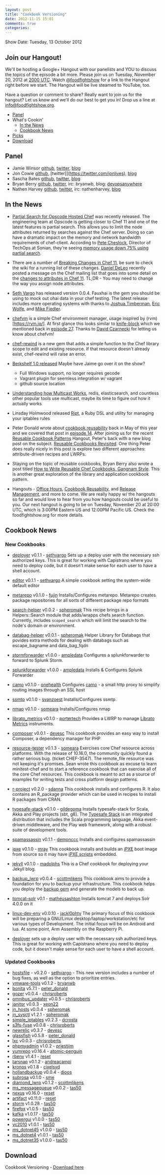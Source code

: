```yaml
---
layout: post
title: "Cookbook Versioning"
date: 2012-11-15 15:01
comments: true
categories: 
---
```


Show Date:  Tuesday, 13 October 2012

Join our Hangout!
----------------

We'll be hosting a Google+ Hangout with our panelists and YOU to discuss the topics of the episode a bit more.  Please join us on Tuesday, November 20, 2012 at [2000 UTC](http://www.timeanddate.com/worldclock/fixedtime.html?iso=20121120T2000).  Watch [@foodfightshow](http://twitter.com/foodfightshow) for a link to the Hangout right before we start.  The Hangout will be live steamed to YouTube, too.

Have a question or comment to share?  Really want to join us for the hangout?  Let us know and we'll do our best to get you in!  Drop us a line at [info@foodfightshow.org](mailto:info@foodfightshow.org).

* [Panel](http://foodfightshow.org/2012/11/cookbook-versioning.html#panel)
* What's Cookin'
  * [In the News](http://foodfightshow.org/2012/10/cookbook-versioning.html#news)
  * [Cookbook News](http://foodfightshow.org/2012/10/cookbook-versioning.html#cookbooks)
* [Picks](http://foodfightshow.org/2012/10/cookbook-versioning.html#picks)
* [Download](http://traffic.libsyn.com/foodfight/ffs32_2.mp3)

<!-- more -->

Panel<a name="panel"></a>
-----
* Jamie Winsor [github](https://github.com/reset), [twitter](https://twitter.com/resetexistence), [blog](http://vialstudios.com/)
* Jon Cowie [github](https://github.com/jonlives), [twitter]](https://twitter.com/jonlives), [blog](http://blog.mycrot.ch)
* Sascha Bates [github](https://github.com/sbates), [twitter](https://twitter.com/sascha_d), [blog](http://blog.brattyredhead.com/)
* Bryan Berry [github](http://github.com/bryanwb), [twitter](http://twitter.com/bryanwb), irc: bryanwb, blog: [devopsanywhere](http://devopsanywhere.blogspot.com)
* Nathen Harvey [github](http://github.com/nathenharvey), [twitter](http://twitter.com/nathenharvey), irc: nathenharvey, [blog](http://nathenharvey.com)

In the News<a name="news"></a>
-----------

* [Partial Search for Opscode Hosted Chef](http://www.opscode.com/blog/2012/10/31/introducing-partial-search-for-opscode-hosted-chef/) was recently released.  The engineering team at Opscode is getting closer to Chef 11 and one of the latest features is partial search.  This allows you to limit the node attributes returned by searches against the Chef server.  Doing so can have a dramatic impact on the memory and network bandwidth requirements of chef-client.  According to [Pete Cheslock](https://twitter.com/petecheslock), Director of TechOps at Sonian, they're seeing [memory usage down 75% using partial search](https://twitter.com/petecheslock/status/263630823230697472).

* There are a number of [Breaking Changes in Chef 11](http://wiki.opscode.com/display/chef/Breaking+Changes+in+Chef+11), be sure to check the wiki for a running list of these changes.  [Daniel DeLeo](https://twitter.com/kallistec) recently posted a message on the Chef mailing list that goes into some detail on the [changes to attributes in Chef 11](http://lists.opscode.com/sympa/arc/chef/2012-10/msg00427.html).  TL;DR - You may need to change the way you assign node attributes.

* [Seth Vargo](https://twitter.com/svargo) has released version 0.0.4.  Fauxhai is the gem you should be using to mock out ohai data in your chef testing.  The latest release includes more operating systems with thanks to [Joshua Timberman](http://twitter.com/jtimberman), [Eric Wolfe](https://twitter.com/atomic_penguin), and [Mike Fiedler](https://twitter.com/mikefiedler).

* [chefvm](https://github.com/trobrock/chefvm/) is a simple Chef environment manager, usage inspired by (rvm)[https://rvm.io/].  At first glance this looks similar to [knife-block](https://github.com/greenandsecure/knife-block) which we mentioned back in [episode 27](http://foodfightshow.org/2012/09/vagrant.html).  Thanks to [David Czarnecki](https://twitter.com/CzarneckiD) for letting us know about chefvm!

* [chef-rewind](https://github.com/bryanwb/chef-rewind) is a new gem that adds a simple function to the Chef library scope to edit and existing resource. If that resource doesn't already exist, chef-rewind will raise an error. 

* [Berkshelf 1.0 released](http://lists.opscode.com/sympa/arc/chef/2012-11/msg00205.html) Maybe have Jaime go over it on the show?
  * Full Windows support, no longer requires gecode
  * Vagrant plugin for seemless integration w/ vagrant
  * github source location

* [Understanding how Multicast Works](http://www.firewall.cx/networking-topics/general-networking/107-network-multicast.html),  redis, elasticsearch, and countless other popular tools use multicast, maybe its time to figure out how it actually works

* Linsday Holmwood released [Ript](http://holmwood.id.au/~lindsay/2012/11/12/ript-quick-reliable-painless-firewalling/), a Ruby DSL and utility for managing your iptables rules

* Peter Donald wrote about [cookbook reusability](http://realityforge.org/code/2012/05/12/evolving-towards-cookbook-reusability-in-chef.html) back in May of this year and we covered that post in [episode 14](http://foodfightshow.org/2012/05/episode-14-live-post-mortem-with-david.html).  After joining us for the recent [Reusable Cookbook Patterns](http://www.youtube.com/watch?v=x0LoqaKbu2g) Hangout, Peter's back with a new blog post on the subject.  [Reusable Cookbooks Revisited](http://realityforge.org/code/2012/11/12/reusable-cookbooks-revisited.html).  One thing Peter does really nicely in this post is explore two different approaches:  attribute-driven recipes and LWRPs.  

* Staying on the topic of reusable cookbooks, Bryan Berry also wrote a post titled [How to Write Reusable Chef Cookbooks, Gangnam Style](http://devopsanywhere.blogspot.it/2012/11/how-to-write-reusable-chef-cookbooks.html).  This is another great exploration of the library and application cookbook pattern.

* Hangouts - [Office Hours](http://www.youtube.com/watch?v=3Y-lpMyG3jA), [Cookbook Reusability](http://www.youtube.com/watch?v=x0LoqaKbu2g), and [Release Management](http://www.youtube.com/watch?v=7E1KcDinD5c), and more to come. We are really happy w/ the hangouts so far and would love to hear from you how hangouts could be useful to you. Our next hangout is going to be on Tuesday, November 20 at 20:00 UTC, which is 3:00PM Eastern US and 12:00PM Pacific US.  Check the foodfightshow.org for more details.


Cookbook News<a name="cookbooks"></a>
-------------
### New Cookbooks

* [deployer](http://community.opscode.com/cookbooks/deployer) v0.1.1 - [sethvargo](http://community.opscode.com/users/sethvargo)
Sets up a deploy user with the necessary ssh authorized keys. This is great for working with Capistrano where you need to deploy code, but it doesn't make sense for each user to have a shell account.

* [editor](http://community.opscode.com/cookbooks/editor) v0.1.1 - [sethvargo](http://community.opscode.com/users/sethvargo)
A simple cookbook setting the system-wide default editor

* [metarepo](http://community.opscode.com/cookbooks/metarepo) v0.1.0 - [fujin](http://community.opscode.com/users/fujin)
Installs/Configures metarepo.  Metarepo creates package repositories for all sorts of different package repo formats 

* [search-helper](http://community.opscode.com/cookbooks/search-helper) v0.0.2 - [spheromak](http://community.opscode.com/users/spheromak)
This recipe brings in a Helpers::Search module that adds/wrapps chefs search function.  Currently, includes `scoped_search` which will limit the search to the node's domain or environment.

* [databag-helper](http://community.opscode.com/cookbooks/databag-helper) v0.0.1 - [spheromak](http://community.opscode.com/users/spheromak)
Helper Library for Databags that povides extra methods for dealing with databags such as escape_bagname and data_bag_fqdn

* [stormforwarder](http://community.opscode.com/cookbooks/stormforwarder) v1.0.0 - [ampledata](http://community.opscode.com/users/ampledata)
Configures a splunkforwarder to forward to Splunk Storm.

* [splunkforwarder](http://community.opscode.com/cookbooks/splunkforwarder) v1.0.0 - [ampledata](http://community.opscode.com/users/ampledata)
Installs & Configures Splunk Forwarder

* [camo](http://community.opscode.com/cookbooks/camo) v0.1.0 - [onehealth](http://community.opscode.com/users/onehealth)
Configures [camo](https://github.com/atmos/camo/) - a small http proxy to simplify routing images through an SSL host

* [ssmtp](http://community.opscode.com/cookbooks/ssmtp) v0.1.0 - [svanzoest](http://community.opscode.com/users/svanzoest)
Installs/Configures ssmtp. 

* [nmap](http://community.opscode.com/cookbooks/nmap) v0.1.0 - [someara](http://community.opscode.com/users/someara)
Installs/Configures nmap

* [librato_metrics](http://community.opscode.com/cookbooks/librato_metrics) v0.1.0 - [portertech](http://community.opscode.com/users/portertech)
Provides a LWRP to manage [Librato Metrics](https://metrics.librato.com/) instruments.

* [composer](http://community.opscode.com/cookbooks/composer) v0.0.1 - [devesc](http://community.opscode.com/users/devesc)
This cookbook provides an easy way to install Composer, a dependency manager for PHP

* [resource-tester](http://community.opscode.com/cookbooks/resource-tester) v0.1.3 - [someara](http://community.opscode.com/users/someara)
Exercises core Chef resource across platforms.  With the release of 10.16.0, the community quickly found a rather serious bug. (ticket CHEF-3547). The remote_file resource was not keeping it's promises. Sean wrote this cookbook as excuse to learn minitest-chef and to start a reference cookbook that can exercise all of the core Chef resources.  This cookbook is meant to act as a source of examples for writing tests and cross platform design patterns.

* [r-project](http://community.opscode.com/cookbooks/r-project) v0.2.0 - [sdanna](http://community.opscode.com/users/sdanna)
This cookbook installs and configures R. It also contains an R_package provider which can be used in recipes to install R packages from CRAN.

* [typesafe-stack](http://community.opscode.com/cookbooks/typesafe-stack) v0.1.0 - [gildegoma](http://community.opscode.com/users/gildegoma)
Installs typesafe-stack for Scala, Akka and Play projects (sbt, g8).  The [Typesafe Stack](http://typesafe.com/stack) is an integrated distribution that includes the Scala programming language, Akka event-driven middleware, and the Play web framework, along with a robust suite of development tools.

* [spamassassin](http://community.opscode.com/cookbooks/spamassassin) v0.1.1 - [demonccc](http://community.opscode.com/users/demonccc)
Installs and configures spamassassin

* [ipxe](http://community.opscode.com/cookbooks/ipxe) v0.1.0 - [mray](http://community.opscode.com/users/mray)
This cookbook installs and builds an [iPXE](http://ipxe.org/) boot image from source so it may have [iPXE scripts](http://ipxe.org/scripting) embedded. 

* [jekyll](http://community.opscode.com/cookbooks/jekyll) v0.1.0 - [madolphs](http://community.opscode.com/users/madolphs)
This is a Chef cookbook for deploying your Jekyll blog.

* [backup_lwrp](http://community.opscode.com/cookbooks/backup_lwrp) v0.0.4 - [scottmlikens](http://community.opscode.com/users/scottmlikens)
This cookbook aims to provide a foundation for you to backup your infrastructure. This cookbook helps you deploy the [backup gem](https://github.com/meskyanichi/backup) and generate the models to back up.

* [tomcat-solr](http://community.opscode.com/cookbooks/tomcat-solr) v0.1 - [matheusashton](http://community.opscode.com/users/matheusashton)
Installs tomcat 7 and deploys Solr 4.0.0 on it

* [linux-dev-env](http://community.opscode.com/cookbooks/linux-dev-env) v0.0.10 - [jackl0phty](http://community.opscode.com/users/jackl0phty)
The primary focus of this cookbook will be preparing a GNU/Linux desktop/laptop/workstation/etc for various types of Development. The initial focus will be on Android and lua. At some point, Arm Assembly on the Raspberry Pi.

* [deployer](http://community.opscode.com/cookbooks/deployer) sets up a deploy user with the necessary ssh authorized keys. This is great for working with Capistrano where you need to deploy code, but it doesn't make sense for each user to have a shell account.

### Updated Cookbooks

* [hostsfile](http://community.opscode.com/cookbooks/hostsfile) - v0.2.0 - [sethvargo](http://community.opscode.com/users/sethvargo) - This new version includes a number of bug fixes, as well as the option to prioritize entries.
* [vmware-tools](http://community.opscode.com/cookbooks/vmware-tools) v0.1.2 - [bryanwb](http://community.opscode.com/users/bryanwb)
* [bonita](http://community.opscode.com/cookbooks/bonita) v5.7.1 - [peter_donald](http://community.opscode.com/users/peter_donald)
* [gozer](http://community.opscode.com/cookbooks/gozer) v0.0.4 - [chrisroberts](http://community.opscode.com/users/chrisroberts)
* [omnibus_updater](http://community.opscode.com/cookbooks/omnibus_updater) v0.0.5 - [chrisroberts](http://community.opscode.com/users/chrisroberts)
* [janitor](http://community.opscode.com/cookbooks/janitor) v0.0.3 - [xeon22](http://community.opscode.com/users/xeon22)
* [jn_hosts](http://community.opscode.com/cookbooks/jn_hosts) v0.0.4 - [spheromak](http://community.opscode.com/users/spheromak)
* [jn_sysctl](http://community.opscode.com/cookbooks/jn_sysctl) v1.2.1 - [spheromak](http://community.opscode.com/users/spheromak)
* [simple_iptables](http://community.opscode.com/cookbooks/simple_iptables) v0.2.3 - [dcrosta](http://community.opscode.com/users/dcrosta)
* [s3fs-fuse](http://community.opscode.com/cookbooks/s3fs-fuse) v0.0.8 - [chrisroberts](http://community.opscode.com/users/chrisroberts)
* [newrelic](http://community.opscode.com/cookbooks/newrelic) v0.3.7 - [devesc](http://community.opscode.com/users/devesc)
* [glassfish](http://community.opscode.com/cookbooks/glassfish) v0.5.8 - [peter_donald](http://community.opscode.com/users/peter_donald)
* [lxc](http://community.opscode.com/cookbooks/lxc) v0.0.3 - [chrisroberts](http://community.opscode.com/users/chrisroberts)
* [phpmyadmin](http://community.opscode.com/cookbooks/phpmyadmin) v1.0.2 - [priestjim](http://community.opscode.com/users/priestjim)
* [yumrepo](http://community.opscode.com/cookbooks/yumrepo) v0.16.4 - [atomic-penguin](http://community.opscode.com/users/atomic-penguin)
* [rbenv](http://community.opscode.com/cookbooks/rbenv) v1.4.1 - [reset](http://community.opscode.com/users/reset)
* [tarsnap](http://community.opscode.com/cookbooks/tarsnap) v0.1.2 - [andreacampi](http://community.opscode.com/users/andreacampi)
* [kronos](http://community.opscode.com/cookbooks/kronos) v0.1.8 - [cixelsyd](http://community.opscode.com/users/cixelsyd)
* [hollandbackup](http://community.opscode.com/cookbooks/hollandbackup) v0.0.4 - [djoos](http://community.opscode.com/users/djoos)
* [subrosa](http://community.opscode.com/cookbooks/subrosa) v0.1.0 - [sme](http://community.opscode.com/users/sme)
* [diamond_lwrp](http://community.opscode.com/cookbooks/diamond_lwrp) v0.1.2 - [scottmlikens](http://community.opscode.com/users/scottmlikens)
* [ms_messagequeue](http://community.opscode.com/cookbooks/ms_messagequeue) v0.0.2 - [tas50](http://community.opscode.com/users/tas50)
* [nexus](http://community.opscode.com/cookbooks/nexus) v0.16.0 - [reset](http://community.opscode.com/users/reset)
* [artifact](http://community.opscode.com/cookbooks/artifact) v0.11.0 - [reset](http://community.opscode.com/users/reset)
* [storm](http://community.opscode.com/cookbooks/storm) v1.0.28 - [tas50](http://community.opscode.com/users/tas50)
* [firefox](http://community.opscode.com/cookbooks/firefox) v1.0.5 - [tas50](http://community.opscode.com/users/tas50)
* [kafka](http://community.opscode.com/cookbooks/kafka) v1.0.17 - [tas50](http://community.opscode.com/users/tas50)
* [powergui](http://community.opscode.com/cookbooks/powergui) v1.0.0 - [tas50](http://community.opscode.com/users/tas50)
* [vc2010](http://community.opscode.com/cookbooks/vc2010) v1.0.1 - [tas50](http://community.opscode.com/users/tas50)
* [ms_dotnet45](http://community.opscode.com/cookbooks/ms_dotnet45) v1.0.0 - [tas50](http://community.opscode.com/users/tas50)
* [ms_dotnet4](http://community.opscode.com/cookbooks/ms_dotnet4) v1.0.1 - [tas50](http://community.opscode.com/users/tas50)
* [ms_dotnet35](http://community.opscode.com/cookbooks/ms_dotnet35) v1.0.0 - [tas50](http://community.opscode.com/users/tas50)


Download
--------
Cookbook Versioning - [Download here](http://traffic.libsyn.com/foodfight/ffs32_2.mp3)
